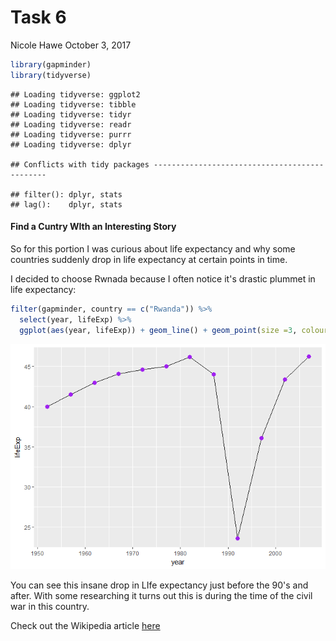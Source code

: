 Task 6
================
Nicole Hawe
October 3, 2017

``` r
library(gapminder)
library(tidyverse)
```

    ## Loading tidyverse: ggplot2
    ## Loading tidyverse: tibble
    ## Loading tidyverse: tidyr
    ## Loading tidyverse: readr
    ## Loading tidyverse: purrr
    ## Loading tidyverse: dplyr

    ## Conflicts with tidy packages ----------------------------------------------

    ## filter(): dplyr, stats
    ## lag():    dplyr, stats

#### Find a Cuntry WIth an Interesting Story

So for this portion I was curious about life expectancy and why some countries suddenly drop in life expectancy at certain points in time.

I decided to choose Rwnada because I often notice it's drastic plummet in life expectancy:

``` r
filter(gapminder, country == c("Rwanda")) %>%
  select(year, lifeExp) %>%
  ggplot(aes(year, lifeExp)) + geom_line() + geom_point(size =3, colour="purple")
```

![](Task_6_files/figure-markdown_github-ascii_identifiers/unnamed-chunk-2-1.png)

You can see this insane drop in LIfe expectancy just before the 90's and after. With some researching it turns out this is during the time of the civil war in this country.

Check out the Wikipedia article [here](https://en.wikipedia.org/wiki/Rwandan_Civil_War)
